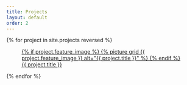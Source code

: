 ```yaml
---
title: Projects
layout: default
order: 2
---
```


<div class="grid-container">
  {% for project in site.projects reversed %}
  <figure class="content content--grid">
    <a class="content__link" href="{{ project.url | prepend: site.baseurl }}">
      {% if project.feature_image %}
      {% picture grid {{ project.feature_image }} alt="{{ project.title }}" %}
      {% endif %}
      <figcaption class="content__caption">{{ project.title }}</figcaption>
    </a>
  </figure>
  {% endfor %}
</div>
